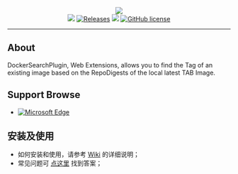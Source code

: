 <p align="center">
<img src="https://github.com/PegasKing/DockerSearchPlugin/blob/main/icons/icon_128.png"><br/>
<a href="https://github.com/PegasKing/DockerSearchPlugin/releases/latest" title="GitHub Releases"><img src="https://img.shields.io/github/release/PegasKing/DockerSearchPlugin.svg?label=Latest%20Release"></a>
<a href="https://github.com/PegasKing/DockerSearchPlugin/releases" title="GitHub All Releases"><img alt="Releases" src="https://img.shields.io/github/downloads/PegasKing/DockerSearchPlugin/total.svg?label=Downloads"></a>
<img src="https://img.shields.io/badge/Used-TypeScript-blue.svg">
<a href="https://github.com/PegasKing/DockerSearchPlugin/blob/main/LICENSE" title="GitHub license"><img src="https://img.shields.io/github/license/PegasKing/DockerSearchPlugin.svg?label=License" alt="GitHub license"/></a> 
</p>

---

## About

DockerSearchPlugin, Web Extensions, allows you to find the Tag of an existing image based on the RepoDigests of the local latest TAB Image.


## Support Browse
- <a href="https://microsoftedge.microsoft.com/addons/detail/ekhingnlcjebipkdcgkkheigmljefepn" title="已在 Microsoft Edge 上发布的版本">![Microsoft Edge](https://img.shields.io/badge/dynamic/json?label=Edge%20Addons&prefix=v&query=%24.version&url=https%3A%2F%2Fmicrosoftedge.microsoft.com%2FAddons%2Fgetproductdetailsbycrxid%2Fekhingnlcjebipkdcgkkheigmljefepn)</a>


 
## 安装及使用

- 如何安装和使用，请参考 [Wiki](https://github.com/PegasKing/DockerSearchPlugin/wiki) 的详细说明；
- 常见问题可 [点这里](https://github.com/PegasKing/DockerSearchPlugin/wiki/frequently-asked-questions) 找到答案；
